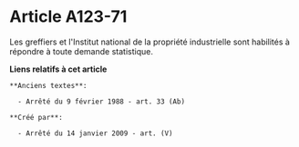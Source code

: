 # Article A123-71

Les greffiers et l'Institut national de la propriété industrielle sont habilités à répondre à toute demande statistique.

**Liens relatifs à cet article**

	**Anciens textes**:

	  - Arrêté du 9 février 1988 - art. 33 (Ab)

	**Créé par**:

	  - Arrêté du 14 janvier 2009 - art. (V)

